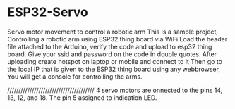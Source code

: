 # ESP32-Servo
Servo motor movement to control a robotic arm
This is a sample project, Controlling a robotic arm using ESP32 thing board via WiFi
Load the header file attached to the Arduino, verify the code and upload to esp32 thing board. 
Give your ssid and password on the code in double quotes. After uploading create hotspot on laptop or mobile and connect to it
Then go to the local IP that is given to the ESP32 thing board using any webbrowser, You will get a console for controlling the arms. 

///////////////////////////////////////
4 servo motors are onnected to the pins 14, 13, 12, and 18. The pin 5 assigned to indication LED.
